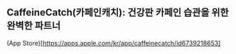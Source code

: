 ## CaffeineCatch(카페인캐치): 건강판 카페인 습관을 위한 완벽한 파트너 

(App Store)[https://apps.apple.com/kr/app/caffeinecatch/id6739218653]
